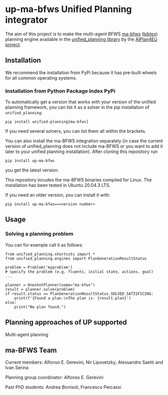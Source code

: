 # up-ma-bfws  Unified Planning integrator

The aim of this project is to make the multi-agent BFWS [ma-bfws](https://dl.acm.org/doi/abs/10.1016/j.artint.2023.103883) ([bibtex](https://github.com/aiplan4eu/up-ma-bfws/blob/master/ma-bfws.bib))
planning engine available in the [unified_planning
library](https://github.com/aiplan4eu/unified-planning) by the
[AIPlan4EU project](https://www.aiplan4eu-project.eu/).


## Installation

We recommend the installation from PyPi because it has pre-built wheels for all common operating systems.

### Installation from Python Package Index PyPi

To automatically get a version that works with your version of the unified planning framework, you can list it as a solver in the pip installation of ```unified_planning```:

```
pip install unified-planning[ma-bfws]
```

If you need several solvers, you can list them all within the brackets.

You can also install the ma-BFWS integration separately (in case the current version of unified_planning does not include ma-BFWS or you want to add it later to your unified planning installation). After cloning this repository run

```pip install up-ma-bfws```

you get the latest version. 

This repository incudes the ma-BFWS binaries compiled for Linux. The installation has been tested in Ubuntu 20.04.3 LTS.

If you need an older version, you can install it with:

```
pip install up-ma-bfws==<version number>
```
## Usage

### Solving a planning problem

You can for example call it as follows:

```
from unified_planning.shortcuts import *
from unified_planning.engines import PlanGenerationResultStatus

problem = Problem('myproblem')
# specify the problem (e.g. fluents, initial state, actions, goal)
...

planner = OneshotPlanner(name="ma-bfws")
result = planner.solve(problem)
if result.status == PlanGenerationResultStatus.SOLVED_SATISFICING:
    print(f'{Found a plan.\nThe plan is: {result.plan}')
else:
    print("No plan found.")
```

## Planning approaches of UP supported
Multi-agent planning

## ma-BFWS Team
Current members: Alfonso E. Gerevini, Nir Lipovetzky, Alessandro Saetti and Ivan Serina

Planning group coordinator: Alfonso E. Gerevini

Past PhD students: Andrea Bonisoli, Francesco Percassi
